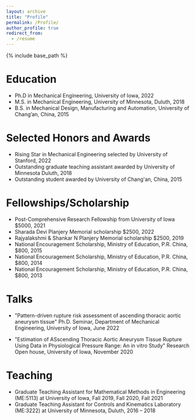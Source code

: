 ```yaml
---
layout: archive
title: "Profile"
permalink: /Profile/
author_profile: true
redirect_from:
  - /resume
---
```


{% include base_path %}

Education
======
* Ph.D in Mechanical Engineering, University of Iowa, 2022
* M.S. in Mechanical Engineering, University of Minnesota, Duluth, 2018
* B.S. in Mechanical Design, Manufacturing and Automation, University of Chang’an, China, 2015

Selected Honors and Awards
======
* Rising Star in Mechanical Engineering selected by University of Stanford, 2022
* Outstanding graduate teaching assistant awarded by University of Minnesota Duluth, 2018
* Outstanding student awarded by University of Chang'an, China, 2015                           

Fellowships/Scholarship
======
* Post-Comprehensive Research Fellowship from University of Iowa $5000, 2021
* Sharada Devi Planjery Memorial scholarship $2500, 2022
* Rajyalakshmi & Shankar N Planjery Memorial scholarship $2500, 2019
* National Encouragement Scholarship, Ministry of Education, P.R. China, $800, 2015
* National Encouragement Scholarship, Ministry of Education, P.R. China, $800, 2014
* National Encouragement Scholarship, Ministry of Education, P.R. China, $800, 2013
  
Talks
======
* "Pattern-driven rupture risk assessment of ascending thoracic aortic aneurysm tissue"
Ph.D. Seminar, Department of Mechanical Engineering, University of Iowa, June 2022

* "Estimation of ASscending Thoracic Aortic Aneurysm Tissue Rupture Using Data in Physiological Pressure Range: An in vitro Study"
Research Open house,  University of Iowa, November 2020
  
Teaching
======
* Graduate Teaching Assistant for Mathematical Methods in Engineering (ME:5113) at University of Iowa, Fall 2019, Fall 2020, Fall 2021
* Graduate Teaching Assistant for Controls and Kinematics Laboratory (ME:3222) at University of Minnesota, Duluth, 2016 – 2018
  

